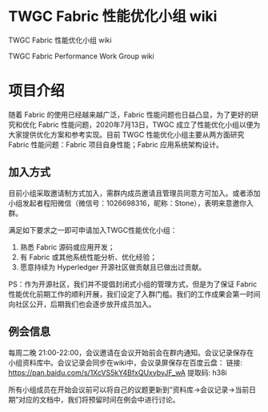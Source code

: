 # TWGC Fabric 性能优化小组 wiki

TWGC Fabric 性能优化小组 wiki

TWGC Fabric Performance Work Group wiki

# 项目介绍

随着 Fabric 的使用已经越来越广泛，Fabric 性能问题也日益凸显，为了更好的研究和优化 Fabric 性能问题，2020年7月13日，TWGC 成立了性能优化小组以便为大家提供优化方案和参考实现。目前 TWGC 性能优化小组主要从两方面研究 Fabric 性能问题：Fabric 项目自身性能；Fabric 应用系统架构设计。


## 加入方式

目前小组采取邀请制方式加入，需群内成员邀请且管理员同意方可加入。或者添加小组发起者程阳微信（微信号：1026698316，昵称：Stone），表明来意邀你入群。

满足如下要求之一即可申请加入TWGC性能优化小组：
1. 熟悉 Fabric 源码或应用开发；
2. 有 Fabric 或其他系统性能分析、优化经验；
3. 愿意持续为 Hyperledger 开源社区做贡献且已做出过贡献。

PS：作为开源社区，我们并不提倡封闭式小组的管理方式，但是为了保证 Fabric 性能优化前期工作的顺利开展，我们设定了入群门槛。我们的工作成果会第一时间向社区公开，后期我们也会逐步放开成员加入。

## 例会信息

每周二晚 21:00-22:00，会议邀请在会议开始前会在群内通知。会议记录保存在小组资料库中。会议记录会同步在wiki中，会议录屏保存在百度云盘：
链接: https://pan.baidu.com/s/1XcVS5kY4BfxQUxybyJF_wA 提取码: h38i 

所有小组成员在开始会议前可以将自己的议题更新到“资料库->会议记录->当前日期”对应的文档中，我们将预留时间在例会中进行讨论。

